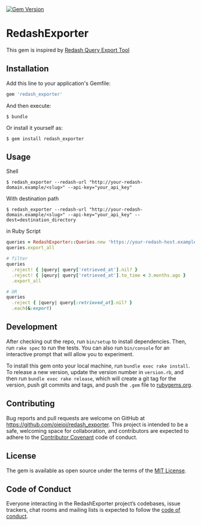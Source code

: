 [![Gem Version](https://badge.fury.io/rb/redash_exporter.svg)](https://badge.fury.io/rb/redash_exporter)

# RedashExporter

This gem is inspired by [Redash Query Export Tool](https://gist.github.com/arikfr/598590356c4da18be976)

## Installation

Add this line to your application's Gemfile:

```ruby
gem 'redash_exporter'
```

And then execute:

    $ bundle

Or install it yourself as:

    $ gem install redash_exporter

## Usage

Shell

    $ redash_exporter --redash-url "http://your-redash-domain.example/<slug>" --api-key="your_api_key"

With destination path

    $ redash_exporter --redash-url "http://your-redash-domain.example/<slug>" --api-key="your_api_key" --dest=destination_directory

in Ruby Script

```ruby
queries = RedashExporter::Queries.new 'https://your-redash-host.example/your_path', 'your_api_key', 'export_path'
queries.export_all

# filter
queries
  .reject! { |query| query['retrieved_at'].nil? }
  .reject! { |qeury| query['retrieved_at'].to_time < 3.months.ago }
  .export_all

# OR
queries
  .reject { |query| query[:retrieved_at].nil? }
  .each(&:export)
```


## Development

After checking out the repo, run `bin/setup` to install dependencies. Then, run `rake spec` to run the tests. You can also run `bin/console` for an interactive prompt that will allow you to experiment.

To install this gem onto your local machine, run `bundle exec rake install`. To release a new version, update the version number in `version.rb`, and then run `bundle exec rake release`, which will create a git tag for the version, push git commits and tags, and push the `.gem` file to [rubygems.org](https://rubygems.org).

## Contributing

Bug reports and pull requests are welcome on GitHub at https://github.com/oieioi/redash_exporter. This project is intended to be a safe, welcoming space for collaboration, and contributors are expected to adhere to the [Contributor Covenant](http://contributor-covenant.org) code of conduct.

## License

The gem is available as open source under the terms of the [MIT License](https://opensource.org/licenses/MIT).

## Code of Conduct

Everyone interacting in the RedashExporter project’s codebases, issue trackers, chat rooms and mailing lists is expected to follow the [code of conduct](https://github.com/oieioi/redash_exporter/blob/master/CODE_OF_CONDUCT.md).
